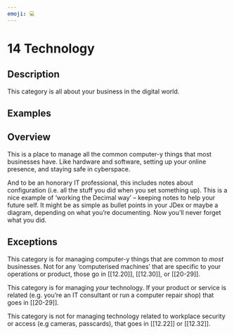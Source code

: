 ```yaml
---
emoji: 💻
---
```


# 14 Technology

## Description

This category is all about your business in the digital world.

## Examples

## Overview

This is a place to manage all the common computer-y things that most businesses have. Like hardware and software, setting up your online presence, and staying safe in cyberspace.

And to be an honorary IT professional, this includes notes about configuration (i.e. all the stuff you did when you set something up). This is a nice example of ‘working the Decimal way’ – keeping notes to help your future self. It might be as simple as bullet points in your JDex or maybe a diagram, depending on what you’re documenting. Now you’ll never forget what you did.

## Exceptions

This category is for managing computer-y things that are common to _most_ businesses. Not for any ‘computerised machines’ that are specific to your operations or product, those go in [[12.20]], [[12.30]], or [[20-29]].

This category is for managing _your_ technology. If your product or service is related (e.g. you’re an IT consultant or run a computer repair shop) that goes in [[20-29]].

This category is not for managing technology related to workplace security or access (e.g cameras, passcards), that goes in [[12.22]] or [[12.32]].
